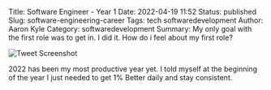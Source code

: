 Title: Software Engineer - Year 1
Date: 2022-04-19 11:52
Status: published
Slug: software-engineering-career
Tags: tech softwaredevelopment
Author: Aaron Kyle
Category: softwaredevelopment
Summary: My only goal with the first role was to get in. I did it. How do i feel about my first role?


![Tweet Screenshot]({static}/images/Screen%20Shot%202022-04-15%20at%2001.04.31.png "Motto")

2022 has been my most productive year yet. I told myself at the beginning of the year I just needed to get 1% Better daily and stay consistent.